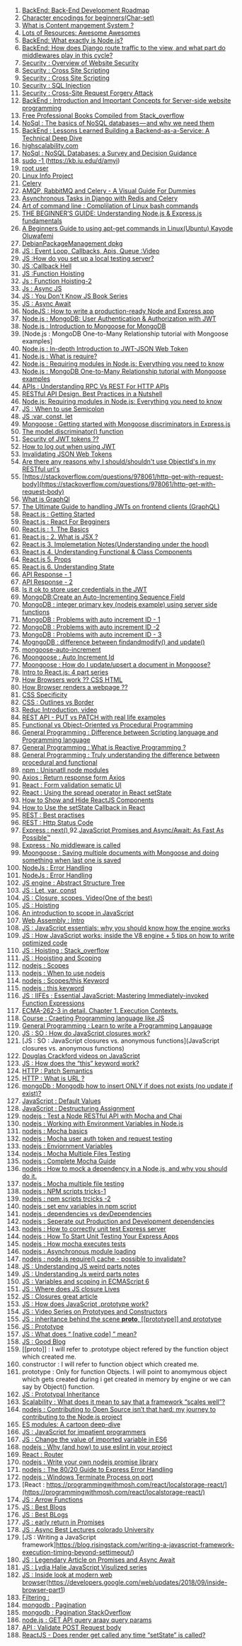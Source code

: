 1. [BackEnd: Back-End Development Roadmap](https://medium.com/tech-tajawal/modern-backend-developer-in-2018-6b3f7b5f8b9)
2. [Character encodings for beginners(Char-set)](https://www.w3.org/International/questions/qa-what-is-encoding)
3. [What is Content mangement System ?](https://kinsta.com/knowledgebase/content-management-system/)
4. [Lots of Resources: Awesome Awesomes ](https://github.com/t3chnoboy/awesome-awesome-awesome)
5. [BackEnd: What exactly is Node.js?](https://www.freecodecamp.org/news/what-exactly-is-node-js-ae36e97449f5/)
6. [BackEnd: How does Django route traffic to the view, and what part do middlewares play in this cycle?
](https://medium.com/zeitcode/django-middlewares-and-the-request-response-cycle-fcbf8efb903f)
7. [Security : Overview of Website Security](https://developer.mozilla.org/en-US/docs/Learn/Server-side/First_steps/Website_security)
8. [Security : Cross Site Scripting](https://www.youtube.com/watch?v=L5l9lSnNMxg)
9. [Security : Cross Site Scripting](https://www.youtube.com/watch?v=eymxlggL9EQ)
10. [Security : SQL Injection](https://www.youtube.com/watch?v=_jKylhJtPmI)
11. [Security : Cross-Site Request Forgery Attack](https://www.youtube.com/watch?v=eWEgUcHPle0)
12. [BackEnd :  Introduction and Important Concepts for Server-side website programming](https://developer.mozilla.org/en-US/docs/Learn/Server-side/First_steps)
13. [Free Professional Books Compiled from Stack_overflow](https://books.goalkicker.com/) 
14. [NoSql : The basics of NoSQL databases — and why we need them](https://www.freecodecamp.org/news/nosql-databases-5f6639ed9574/)
15. [BackEnd : Lessons Learned Building a Backend-as-a-Service: A Technical Deep Dive](https://medium.baqend.com/how-to-develop-a-backend-as-a-service-from-scratch-lessons-learned-a9fac618c2ce)
16. [highscalability.com](http://highscalability.com/)
17. [NoSql : NoSQL Databases: a Survey and Decision Guidance](https://medium.baqend.com/nosql-databases-a-survey-and-decision-guidance-ea7823a822d)
18. [sudo  -1 ](https://linuxacademy.com/blog/linux/linux-commands-for-beginners-sudo/)(https://kb.iu.edu/d/amyi)
19. [root user](http://www.linfo.org/root.html)
20. [Linux Info Project](http://www.linfo.org/index.html)
21. [Celery](https://www.fullstackpython.com/celery.html)
22. [AMQP, RabbitMQ and Celery - A Visual Guide For Dummies](https://www.abhishek-tiwari.com/amqp-rabbitmq-and-celery-a-visual-guide-for-dummies/)
23. [Asynchronous Tasks in Django with Redis and Celery](https://stackabuse.com/asynchronous-tasks-in-django-with-redis-and-celery/)
24. [Art of command line : Complilation of Linux bash commands](https://github.com/jlevy/the-art-of-command-line#meta)
25. [THE BEGINNER’S GUIDE: Understanding Node.js & Express.js fundamentals](https://medium.com/@LindaVivah/the-beginners-guide-understanding-node-js-express-js-fundamentals-e15493462be1)
26. [A Beginners Guide to using apt-get commands in Linux(Ubuntu)
Kayode Oluwafemi](https://codeburst.io/a-beginners-guide-to-using-apt-get-commands-in-linux-ubuntu-d5f102a56fc4)
27. [DebianPackageManagement dpkg](https://wiki.debian.org/DebianPackageManagement)
28. [JS : Event Loop, Callbacks, Apis, Queue :Video](https://www.youtube.com/watch?v=8aGhZQkoFbQ)
29. [JS :How do you set up a local testing server?](https://developer.mozilla.org/en-US/docs/Learn/Common_questions/set_up_a_local_testing_server)
30. [JS :Callback Hell](http://callbackhell.com/)
31. [JS :Function Hoisting](https://gist.github.com/maxogden/4bed247d9852de93c94c)
32. [Js : Function Hoisting-2](https://developer.mozilla.org/en-US/docs/Glossary/Hoisting)
33. [Js : Async JS](https://blog.bitsrc.io/understanding-asynchronous-javascript-the-event-loop-74cd408419ff)
34. [JS : You Don't Know JS Book Series](https://github.com/getify/You-Dont-Know-JS/tree/6f51ed6746300f51bc6c930c080b8a7426b7629b)
35. [JS : Async Await](https://medium.com/@rafaelvidaurre/truly-understanding-async-await-491dd580500e)
36. [NodeJS : How to write a production-ready Node and Express app](https://www.freecodecamp.org/news/how-to-write-a-production-ready-node-and-express-app-f214f0b17d8c/)
37. [Node.js : MongoDB: User Authentication & Authorization with JWT](https://bezkoder.com/node-js-mongodb-auth-jwt/)
38. [Node.js : Introduction to Mongoose for MongoDB](https://www.freecodecamp.org/news/introduction-to-mongoose-for-mongodb-d2a7aa593c57/)
39. [Node.js : MongoDB One-to-Many Relationship tutorial with Mongoose examples]
40. [Node.js : In-depth Introduction to JWT-JSON Web Token](https://bezkoder.com/jwt-json-web-token/)
41. [Node.js : What is require?](https://nodejs.org/en/knowledge/getting-started/what-is-require/)
42. [Node.js : Requiring modules in Node.js: Everything you need to know](https://www.freecodecamp.org/news/requiring-modules-in-node-js-everything-you-need-to-know-e7fbd119be8/)
43. [Node.js : MongoDB One-to-Many Relationship tutorial with Mongoose examples](https://bezkoder.com/mongoose-one-to-many-relationship/)
44. [APIs : Understanding RPC Vs REST For HTTP APIs](https://www.smashingmagazine.com/2016/09/understanding-rest-and-rpc-for-http-apis/)
45. [RESTful API Design. Best Practices in a Nutshell](https://phauer.com/2015/restful-api-design-best-practices/)
46. [Node.js: Requiring modules in Node.js: Everything you need to know](https://www.freecodecamp.org/news/requiring-modules-in-node-js-everything-you-need-to-know-e7fbd119be8/)
47. [JS : When to use Semicolon](http://cassandrawilcox.me/when-to-use-semicolons-in-javascript/)
48. [JS :var, const, let](https://medium.com/podiihq/javascript-variables-should-you-use-let-var-or-const-394f7645c88f)
49. [Mongoose : Getting started with Mongoose discriminators in Express.js ](https://dev.to/helenasometimes/getting-started-with-mongoose-discriminators-in-expressjs--22m9)
50. [The model.discriminator() function](https://mongoosejs.com/docs/discriminators.html)
51. [Security of JWT tokens ??](https://stackoverflow.com/questions/27301557/if-you-can-decode-jwt-how-are-they-secure)
52. [How to log out when using JWT](https://medium.com/devgorilla/how-to-log-out-when-using-jwt-a8c7823e8a6)
53. [Invalidating JSON Web Tokens](https://stackoverflow.com/questions/21978658/invalidating-json-web-tokens)
54. [Are there any reasons why I should/shouldn't use ObjectId's in my RESTful url's](https://stackoverflow.com/questions/19029174/are-there-any-reasons-why-i-should-shouldnt-use-objectids-in-my-restful-urls)
55. [https://stackoverflow.com/questions/978061/http-get-with-request-body](https://stackoverflow.com/questions/978061/http-get-with-request-body)
56. [What is GraphQl](https://www.freecodecamp.org/news/so-whats-this-graphql-thing-i-keep-hearing-about-baf4d36c20cf/)
57. [The Ultimate Guide to handling JWTs on frontend clients (GraphQL)](https://hasura.io/blog/best-practices-of-using-jwt-with-graphql/)
58. [React.js : Getting Started](https://www.freecodecamp.org/news/best-react-javascript-tutorial/)
59. [React.js : React For Begginers](https://codeburst.io/react-js-for-beginners-the-basics-87ef6e54dae7)
60. [React.js : 1. The Basics](https://codeburst.io/react-js-for-beginners-the-basics-87ef6e54dae7)
61. [React.js : 2. What is JSX ?](https://engineering.hexacta.com/jsx-can-do-that-1b2666c23a32)
62. [React.js 3. Implemetation Notes(Understanding under the hood)](https://reactjs.org/docs/implementation-notes.html)
63. [React.js 4. Understanding Functional & Class Components](https://codeburst.io/react-js-understanding-functional-class-components-e65d723e909)
64. [React.js 5. Props](https://itnext.io/what-is-props-and-how-to-use-it-in-react-da307f500da0)
65. [React.js 6. Understanding State](https://codeburst.io/react-js-understanding-state-e875911e921c)
66. [API Response - 1 ](https://medium.com/@bojanmajed/standard-json-api-response-format-c6c1aabcaa6d)
67. [API Response - 2](https://github.com/omniti-labs/jsend)
68. [Is it ok to store user credentials in the JWT](https://stackoverflow.com/questions/42652695/is-it-ok-to-store-user-credentials-in-the-jwt)
69. [MongoDB:Create an Auto-Incrementing Sequence Field](https://docs.mongodb.com/v3.0/tutorial/create-an-auto-incrementing-field/)
70. [MongoDB : integer primary key (nodejs example) using server side functions](https://medium.com/@piotrkarpaa/mongodb-integer-primary-key-nodejs-example-using-server-side-functions-95d1a335b2b2)
70. [MongoDB : Problems with auto increment ID - 1](https://blog.serverdensity.com/switching-to-mongodb-and-auto-increment/)
71. [MongoDB : Problems with auto increment ID -2 ](https://stackoverflow.com/questions/22883304/why-is-auto-increment-pattern-bad-when-scaling-in-mongodb)
72. [MongoDB : Problems with auto increment ID - 3](https://stackoverflow.com/questions/6645277/should-i-implement-auto-incrementing-in-mongodb?rq=1)
73. [MogngoDB : difference between findandmodify() and update()](https://stackoverflow.com/questions/10778493/whats-the-difference-between-findandmodify-and-update-in-mongodb)
71. [mongoose-auto-increment](https://www.npmjs.com/package/mongoose-auto-increment)
72. [Moongoose : Auto Increment Id](https://stackoverflow.com/questions/28357965/mongoose-auto-increment)
73. [Moongoose : How do I update/upsert a document in Mongoose?](https://stackoverflow.com/questions/7267102/how-do-i-update-upsert-a-document-in-mongoose)
72. [Intro to React.js: 4 part series](https://codeburst.io/4-four-ways-to-style-react-components-ac6f323da822)
73. [How Browsers work ?? CSS HTML](https://www.html5rocks.com/en/tutorials/internals/howbrowserswork/)
74. [How Browser renders a webpage ??](https://itnext.io/how-the-browser-renders-a-web-page-dom-cssom-and-rendering-df10531c9969)
75. [CSS Specificity](https://medium.com/@emmabostian/css-specificity-d5fdb0996c81)
76. [CSS : Outlines vs Border](https://www.lifewire.com/css-outline-styles-3466217)
77. [Reduc Introduction, video](https://www.youtube.com/watch?v=9boMnm5X9ak&list=PLC3y8-rFHvwheJHvseC3I0HuYI2f46oAK)
78. [REST API - PUT vs PATCH with real life examples](https://stackoverflow.com/questions/28459418/rest-api-put-vs-patch-with-real-life-examples)
79. [Functional vs Object-Oriented vs Procedural Programming](https://medium.com/@LiliOuakninFelsen/functional-vs-object-oriented-vs-procedural-programming-a3d4585557f3)
80. [General Programming : Difference between Scripting language and Programming language](https://stackoverflow.com/questions/17253545/scripting-language-vs-programming-language)
81. [General Programming : What is Reactive Programming ?](http://paulstovell.com/blog/reactive-programming)
82. [General Programming : Truly understanding the difference between procedural and functional](https://stackoverflow.com/questions/5226055/truly-understanding-the-difference-between-procedural-and-functional?noredirect=1&lq=1)
83. [npm  : Unisnatll node modules](https://stackoverflow.com/questions/13066532/how-to-uninstall-npm-modules-in-node-js)
84. [Axios : Return response form Axios](https://stackoverflow.com/questions/48980380/returning-data-from-axios-api)
85. [React : Form validation sematic UI ](https://stackoverflow.com/questions/49207311/reactjs-semantic-ui-cannot-type-into-form-when-value-attribute-exists)
86. [React : Using the spread operator in React setState](https://medium.com/@thejasonfile/using-the-spread-operator-in-react-setstate-c8a14fc51be1)
87. [How to Show and Hide ReactJS Components](https://www.pluralsight.com/guides/how-to-show-and-hide-reactjs-components)
88. [How to Use the setState Callback in React](https://upmostly.com/tutorials/how-to-use-the-setstate-callback-in-react)
89. [REST : Best practises](https://www.vinaysahni.com/best-practices-for-a-pragmatic-restful-api)
90. [REST : Http Status Code](https://www.restapitutorial.com/httpstatuscodes.html)
91. [Express : next() ](https://stackoverflow.com/questions/44238150/why-calling-next-in-express-routes-is-optional)
92.[JavaScript Promises and Async/Await: As Fast As Possible™](https://itnext.io/javascript-promises-and-async-await-as-fast-as-possible-d7c8c8ff0abc)
93. [Express : No middleware is called](https://github.com/expressjs/express/issues/3501)
94. [Moongoose : Saving multiple documents with Mongoose and doing something when last one is saved]()
95. [NodeJs : Error Handling](https://stackify.com/node-js-error-handling/)
96. [NodeJs : Error Handling](https://www.joyent.com/node-js/production/design/errors)
97. [JS engine : Abstract Structure Tree](https://astexplorer.net/)
98. [JS : Let, var, const](https://dev.to/sarah_chima/var-let-and-const--whats-the-difference-69e)
99. [JS : Closure, scopes. Video(One of the best)](https://www.youtube.com/watch?v=QyUFheng6J0&list=PLqFM1yEULkubcwn4jY3avSvXpmNJ0AUqg&index=18&t=0s)
100. [JS : Hoisting](https://stackoverflow.com/questions/3684923/javascript-variables-declare-outside-or-inside-loop)
101. [An introduction to scope in JavaScript
](https://www.freecodecamp.org/news/an-introduction-to-scope-in-javascript-cbd957022652/)
102. [Web Assembly : Intro](https://medium.com/wasm/the-future-of-web-assembly-wasm-the-hardware-execution-revolution-4116eafa39a0)
103. [JS : JavaScript essentials: why you should know how the engine works](https://www.freecodecamp.org/news/javascript-essentials-why-you-should-know-how-the-engine-works-c2cc0d321553/)
104. [JS : How JavaScript works: inside the V8 engine + 5 tips on how to write optimized code](https://blog.sessionstack.com/how-javascript-works-inside-the-v8-engine-5-tips-on-how-to-write-optimized-code-ac089e62b12e)
105. [JS : Hoisting : Stack_overflow](https://stackoverflow.com/questions/7506844/javascript-function-scoping-and-hoisting)
106. [JS : Hooisting and Scoping](http://www.adequatelygood.com/JavaScript-Scoping-and-Hoisting.html)
107. [nodejs : Scopes](https://stackoverflow.com/questions/15406062/in-what-scope-are-module-variables-stored-in-node-js)
108. [nodejs : When to use nodejs](https://stackoverflow.com/questions/5062614/how-to-decide-when-to-use-node-js?rq=1)
109. [nodejs : Scopes/this Keyword ](https://stackoverflow.com/questions/19850234/node-js-variable-declaration-and-scope)
110. [nodejs : this keyword](https://stackoverflow.com/questions/22770299/meaning-of-this-in-node-js-modules-and-functions)
111. [JS : IIFEs ; Essential JavaScript: Mastering Immediately-invoked Function Expressions](https://medium.com/@vvkchandra/essential-javascript-mastering-immediately-invoked-function-expressions-67791338ddc6)
112. [ECMA-262-3 in detail. Chapter 1. Execution Contexts.](http://dmitrysoshnikov.com/ecmascript/chapter-1-execution-contexts/)
113. [Course : Craeting Programming language like JS ](http://dmitrysoshnikov.com/courses/essentials-of-interpretation/)
114. [General Programming : Learn to write a Programming Langauage](http://dmitrysoshnikov.com/)
115. [JS : SO : How do JavaScript closures work?](https://stackoverflow.com/questions/111102/how-do-javascript-closures-work?noredirect=1&lq=1)
116. [JS : SO : JavaScript closures vs. anonymous functions](JavaScript closures vs. anonymous functions)
117. [Douglas Crackford videos on JavaScript](https://www.youtube.com/watch?v=Y2Y0U-2qJMs&list=PL5586336C26BDB324&index=2)
118. [JS : How does the “this” keyword work?
](https://stackoverflow.com/questions/3127429/how-does-the-this-keyword-work)
119. [HTTP : Patch Semantics](https://williamdurand.fr/2014/02/14/please-do-not-patch-like-an-idiot/)
120. [HTTP : What is URL ?](https://launchschool.com/books/http/read/what_is_a_url)
121. [mongoDb : Mongodb how to insert ONLY if does not exists (no update if exist)?](https://stackoverflow.com/questions/48220677/mongodb-how-to-insert-only-if-does-not-exists-no-update-if-exist)
122. [JavaScript : Default Values](https://developer.mozilla.org/en-US/docs/Web/JavaScript/Reference/Functions/Default_parameters)
123. [JavaScript : Destructuring Assignment](https://developer.mozilla.org/en-US/docs/Web/JavaScript/Reference/Operators/Destructuring_assignment)
124. [nodejs : Test a Node RESTful API with Mocha and Chai](https://scotch.io/tutorials/test-a-node-restful-api-with-mocha-and-chai)
126. [nodejs : Working with Environment Variables in Node.js](https://www.twilio.com/blog/working-with-environment-variables-in-node-js-html)
127. [nodejs : Mocha basics](https://codeburst.io/how-to-test-javascript-with-mocha-the-basics-80132324752e)
128. [nodejs : Mocha user auth token and request testing](https://codeburst.io/authenticated-testing-with-mocha-and-chai-7277c47020b7)
129. [nodejs : Enviornment Variables](https://www.freecodecamp.org/news/heres-how-you-can-actually-use-node-environment-variables-8fdf98f53a0a/)
130. [nodejs : Mocha Multiple Files Testing](https://www.alxolr.com/articles/how-to-separate-mocha-tests-in-multiple-files)
131. [nodejs : Complete Mocha Guide](https://blog.logrocket.com/a-quick-and-complete-guide-to-mocha-testing-d0e0ea09f09d/)
132. [nodejs : How to mock a dependency in a Node.js, and why you should do it.](https://itnext.io/how-to-mock-dependency-in-a-node-js-and-why-2ad4386f6587)
133. [nodejs : Mocha multiple file testing](https://medium.com/critigenopensource/mocha-unit-testing-pattern-test-suite-setup-code-for-file-separated-test-e339a550dbf6)
134. [nodejs : NPM scripts tricks-1](https://www.twilio.com/blog/npm-scripts)
135. [nodejs : npm scripts trcicks -2](https://medium.com/@kevinkreuzer/flexible-npm-scripts-89b5ec0c5b46)
136. [nodejs : set env variables in npm script](https://stackoverflow.com/questions/25112510/how-to-set-environment-variables-from-within-package-json)
137. [nodejs : dependencies vs devDependencies](https://medium.com/@stalonadsl948/dependencies-vs-devdependencies-926e096a3dee)
138. [nodejs : Seperate out Production and Development dependencies](https://dev.to/numtostr/environment-variables-in-node-js-the-right-way-15ad)
139. [nodejs : How to correctly unit test Express server](https://glebbahmutov.com/blog/how-to-correctly-unit-test-express-server/)
140. [nodejs : How To Start Unit Testing Your Express Apps](https://alexanderpaterson.com/posts/how-to-start-unit-testing-your-express-apps)
141. [nodejs : How mocha executes tests](https://stackoverflow.com/questions/43229233/how-mocha-knows-which-file-to-load-first-in-the-test-suite)
142. [nodejs : Asynchronous module loading](https://stackoverflow.com/questions/20315434/node-js-asynchronous-module-loading)
143. [nodejs : node.js require() cache - possible to invalidate?](https://stackoverflow.com/questions/9210542/node-js-require-cache-possible-to-invalidate)
144. [JS : Understanding JS weird parts notes](https://jasonbaciulis.com/javascript-understanding-the-weird-parts/#5_8211_conceptual_aside_8211_syntax_parser_execution_context_and_lexical_environment)
145. [JS : Understanding Js  weird parts notes](https://jsbeginners.com/category/javascript-notes-2/understanding-weird-parts-notes/)
146. [JS : Variables and scoping in ECMAScript 6
](https://2ality.com/2015/02/es6-scoping.html)
147. [JS : Where does JS closure Lives](https://stackoverflow.com/questions/37491626/where-does-a-javascript-closure-live)
148. [JS : Closures great article](https://javascript.info/closure)
149. [JS : How does JavaScript .prototype work?](https://stackoverflow.com/questions/572897/how-does-javascript-prototype-work?noredirect=1&lq=1)
150. [JS : Video Series on Prototypes and Constructors](https://www.youtube.com/playlist?list=PLqq-6Pq4lTTaflXUL0v3TSm86nodn0c_u)
151. [JS : inheritance behind the scene __proto__, [[prototype]] and prototype](https://hackernoon.com/understand-nodejs-javascript-object-inheritance-proto-prototype-class-9bd951700b29)
152. [JS : Prototype](https://www.javascripttutorial.net/javascript-prototype/)
153. [JS : What does “ [native code] ” mean?](https://stackoverflow.com/questions/11234664/what-does-native-code-mean)
154. [JS : Good Blog](https://kenneth-kin-lum.blogspot.com/)
155. [[proto]] : I will refer to .prototype object refered by the function object which created me.
156. constructor  :   I will refer to function object which created me.
157. prototype : Only for function Objects. I will point to anomymous object which gets created during i get created in memory by engine or we can say by Object() function.
158. [JS : Prototypal Inheritance](https://medium.com/@raviroshan.talk/javascript-prototypal-inheritance-f3a58cfb1179)
159. [Scalability : What does it mean to say that a framework “scales well”?](https://stackoverflow.com/questions/936461/what-does-it-mean-to-say-that-a-framework-scales-well)
160. [nodejs : Contributing to Open Source isn’t that hard: my journey to contributing to the Node.js project](https://www.freecodecamp.org/news/contributing-to-open-source-is-not-hard-here-is-my-journey-to-contributing-to-nodejs-d10760e31194/)
161. [ES modules: A cartoon deep-dive](https://hacks.mozilla.org/2018/03/es-modules-a-cartoon-deep-dive/)
162. [JS : JavaScript for impatient programmers](https://exploringjs.com/impatient-js/toc.html)
163. [JS : Change the value of imported variable in ES6](https://stackoverflow.com/questions/48168601/change-the-value-of-imported-variable-in-es6)
164. [nodejs : Why (and how) to use eslint in your project](https://medium.com/the-node-js-collection/why-and-how-to-use-eslint-in-your-project-742d0bc61ed7)
165. [React : Router](https://www.youtube.com/watch?v=Law7wfdg_ls)
166. [nodejs :  Write your own nodejs promise library](https://thecodebarbarian.com/write-your-own-node-js-promise-library-from-scratch.html)
167. [nodejs : The 80/20 Guide to Express Error Handling](https://thecodebarbarian.com/80-20-guide-to-express-error-handling)
168. [nodejs : Windows Terminate Process on port](https://stackoverflow.com/questions/39632667/how-do-i-kill-the-process-currently-using-a-port-on-localhost-in-windows)
169. [React : https://programmingwithmosh.com/react/localstorage-react/](https://programmingwithmosh.com/react/localstorage-react/)
170. [JS : Arrow Functions](https://codeburst.io/javascript-arrow-functions-for-beginners-926947fc0cdc)
171. [JS : Best Blogs](https://blog.bitsrc.io/@Sukhjinder)
172. [JS : Best BLogs](https://blog.sessionstack.com/tagged/tutorial)
173. [JS : early return  in Promises](https://stackoverflow.com/questions/32536049/do-i-need-to-return-after-early-resolve-reject)
174. [JS : Async Best Lectures colorado University](https://www.cs.colorado.edu/~kena/classes/5828/f16/lectures/)
175. [JS : Writing a JavaScript framework]https://blog.risingstack.com/writing-a-javascript-framework-execution-timing-beyond-settimeout/)
176. [JS : Legendary Article on Promises and Async Await](https://dev.to/lydiahallie/javascript-visualized-promises-async-await-5gke)
177. [JS : Lydia Halie JavaScript Visulized series](https://dev.to/lydiahallie/javascript-visualized-event-loop-3dif)
178. [JS : Inside look at modern web browser]()(https://developers.google.com/web/updates/2018/09/inside-browser-part1)
179. [Filtering : ](https://stackoverflow.com/questions/52346685/filters-logic-should-be-on-frontend-or-backend)
180. [mongodb : Pagination](https://www.hacksparrow.com/databases/mongodb/pagination.html)
181. [mongodb : Pagination StackOverflow](https://stackoverflow.com/questions/5049992/mongodb-paging)
182. [node.js : GET API query araay query params](https://stackoverflow.com/questions/22080770/i-need-to-create-url-for-get-which-is-going-to-accept-array-how-in-node-js-expr)
183. [API : Validate POST Request body](https://medium.com/@cachecontrol/validating-api-parameters-in-node-js-e8afb7920327)
184. [ReactJS - Does render get called any time “setState” is called?](https://stackoverflow.com/questions/24718709/reactjs-does-render-get-called-any-time-setstate-is-called)
